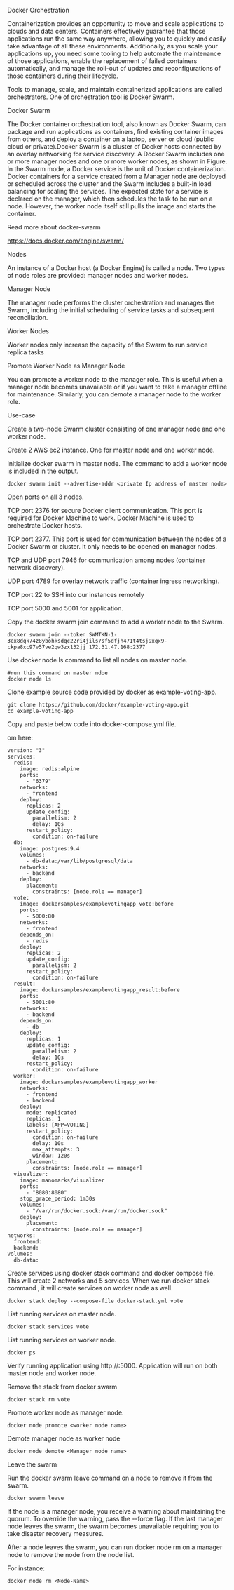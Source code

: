 Docker Orchestration

Containerization provides an opportunity to move and scale applications to clouds and data centers. Containers effectively guarantee that those applications run the same way anywhere, allowing you to quickly and easily take advantage of all these environments. Additionally, as you scale your applications up, you need some tooling to help automate the maintenance of those applications, enable the replacement of failed containers automatically, and manage the roll-out of updates and reconfigurations of those containers during their lifecycle.

Tools to manage, scale, and maintain containerized applications are called orchestrators. One of orchestration tool is Docker Swarm.

Docker Swarm

The Docker container orchestration tool, also known as Docker Swarm, can package and run applications as containers, find existing container images from others, and deploy a container on a laptop, server or cloud (public cloud or private).Docker Swarm is a cluster of Docker hosts connected by an overlay networking for service discovery. A Docker Swarm includes one or more manager nodes and one or more worker nodes, as shown in Figure. In the Swarm mode, a Docker service is the unit of Docker containerization. Docker containers for a service created from a Manager node are deployed or scheduled across the cluster and the Swarm includes a built-in load balancing for scaling the services. The expected state for a service is declared on the manager, which then schedules the task to be run on a node. However, the worker node itself still pulls the image and starts the container.

Read more about docker-swarm

https://docs.docker.com/engine/swarm/

Nodes

An instance of a Docker host (a Docker Engine) is called a node. Two types of node roles are provided: manager nodes and worker nodes.

Manager Node

The manager node performs the cluster orchestration and manages the Swarm, including the initial scheduling of service tasks and subsequent reconciliation.

Worker Nodes

Worker nodes only increase the capacity of the Swarm to run service replica tasks

Promote Worker Node as Manager Node

You can promote a worker node to the manager role. This is useful when a manager node becomes unavailable or if you want to take a manager offline for maintenance. Similarly, you can demote a manager node to the worker role.

Use-case

Create a two-node Swarm cluster consisting of one manager node and one worker node.

Create 2 AWS ec2 instance. One for master node and one worker node.

Initialize docker swarm in master node. The command to add a worker node is included in the output.

```
docker swarm init --advertise-addr <private Ip address of master node>
```

Open ports on all 3 nodes.

TCP port 2376 for secure Docker client communication. This port is required for Docker Machine to work. Docker Machine is used to orchestrate Docker hosts.

TCP port 2377. This port is used for communication between the nodes of a Docker Swarm or cluster. It only needs to be opened on manager nodes.

TCP and UDP port 7946 for communication among nodes (container network discovery).

UDP port 4789 for overlay network traffic (container ingress networking).

TCP port 22 to SSH into our instances remotely

TCP port 5000 and 5001 for application.

Copy the docker swarm join command to add a worker node to the Swarm.

```
docker swarm join --token SWMTKN-1-3ex8dqk74z8ybohksdqc22ri4jils7sf5dfjh471t4tsj9xqx9-ckpa8xc97v57ve2qw3zx132jj 172.31.47.168:2377
```

Use docker node ls command to list all nodes on master node.

```
#run this command on master ndoe
docker node ls
```

Clone example source code provided by docker as example-voting-app.

```
git clone https://github.com/docker/example-voting-app.git
cd example-voting-app
```

Copy and paste below code into docker-compose.yml file.

om here:

```
version: "3"
services:
  redis:
    image: redis:alpine
    ports:
      - "6379"
    networks:
      - frontend
    deploy:
      replicas: 2
      update_config:
        parallelism: 2
        delay: 10s
      restart_policy:
        condition: on-failure
  db:
    image: postgres:9.4
    volumes:
      - db-data:/var/lib/postgresql/data
    networks:
      - backend
    deploy:
      placement:
        constraints: [node.role == manager]
  vote:
    image: dockersamples/examplevotingapp_vote:before
    ports:
      - 5000:80
    networks:
      - frontend
    depends_on:
      - redis
    deploy:
      replicas: 2
      update_config:
        parallelism: 2
      restart_policy:
        condition: on-failure
  result:
    image: dockersamples/examplevotingapp_result:before
    ports:
      - 5001:80
    networks:
      - backend
    depends_on:
      - db
    deploy:
      replicas: 1
      update_config:
        parallelism: 2
        delay: 10s
      restart_policy:
        condition: on-failure
  worker:
    image: dockersamples/examplevotingapp_worker
    networks:
      - frontend
      - backend
    deploy:
      mode: replicated
      replicas: 1
      labels: [APP=VOTING]
      restart_policy:
        condition: on-failure
        delay: 10s
        max_attempts: 3
        window: 120s
      placement:
        constraints: [node.role == manager]
  visualizer:
    image: manomarks/visualizer
    ports:
      - "8080:8080"
    stop_grace_period: 1m30s
    volumes:
      - "/var/run/docker.sock:/var/run/docker.sock"
    deploy:
      placement:
        constraints: [node.role == manager]
networks:
  frontend:
  backend:
volumes:
  db-data:

```

Create services using docker stack command and docker compose file. This will create 2 networks and 5 services. When we run docker stack command , it will create services on worker node as well.

```
docker stack deploy --compose-file docker-stack.yml vote
```

List running services on master node.

```
docker stack services vote
```

List running services on worker node.

```
docker ps
```

Verify running application using http://<public IP address>:5000. Application will run on both master node and worker node.

Remove the stack from docker swarm
```
docker stack rm vote
```

Promote worker node as manager node.

```
docker node promote <worker node name>
```

Demote manager node as worker node

```
docker node demote <Manager node name>
```

Leave the swarm

Run the docker swarm leave command on a node to remove it from the swarm.

```
docker swarm leave
```

If the node is a manager node, you receive a warning about maintaining the quorum. To override the warning, pass the --force flag. If the last manager node leaves the swarm, the swarm becomes unavailable requiring you to take disaster recovery measures.

After a node leaves the swarm, you can run docker node rm on a manager node to remove the node from the node list.

For instance:

```
docker node rm <Node-Name>
```